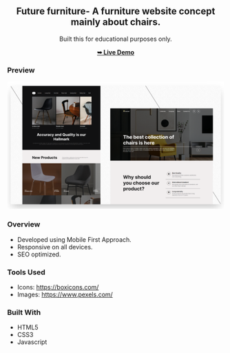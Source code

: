 <div align="center">
  
  <h2 align="center">Future furniture- A furniture website concept mainly about chairs.</h2>

  Built this for educational purposes only.

  <a href="https://karasi.netlify.app/"><strong>➥ Live Demo</strong></a>

</div>

### Preview
![preview](./readme-images/readme.png)


### Overview
- Developed using Mobile First Approach.
- Responsive on all devices.
- SEO optimized.

### Tools Used
- Icons: https://boxicons.com/
- Images: https://www.pexels.com/

### Built With
- HTML5
- CSS3
- Javascript
